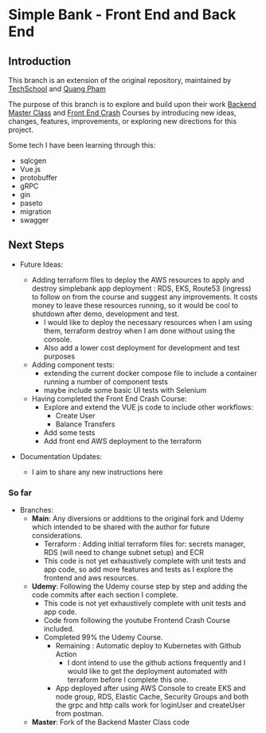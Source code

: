 # Simple Bank - Front End and Back End

## Introduction

This branch is an extension of the original repository, maintained by [TechSchool](https://github.com/techschool) and [Quang Pham](https://github.com/phamlequang)

The purpose of this branch is to explore and build upon their work [Backend Master Class](https://github.com/techschool/simplebank) and [Front End Crash](https://www.youtube.com/playlist?list=PLy_6D98if3UI3rsFRTHM1LMtVprYMp-GT) Courses by introducing new ideas, changes, features, improvements, or exploring new directions for this project.

Some tech I have been learning through this:
- sqlcgen
- Vue.js
- protobuffer
- gRPC
- gin
- paseto
- migration
- swagger

## Next Steps

- Future Ideas:
    - Adding terraform files to deploy the AWS resources to apply and destroy simplebank app deployment : RDS, EKS, Route53 (ingress) to follow on from the course and suggest any improvements.  It costs money to leave these resources running, so it would be cool to shutdown after demo, development and test.
        - I would like to deploy the necessary resources when I am using them, terraform destroy when I am done without using the console.
        - Also add a lower cost deployment for development and test purposes
    - Adding component tests: 
        - extending the current docker compose file to include a container running a number of component tests
        - maybe include some basic UI tests with Selenium
    - Having completed the Front End Crash Course:
        - Explore and extend the VUE js code to include other workflows:
            - Create User
            - Balance Transfers
        - Add some tests
        - Add front end AWS deployment to the terraform

- Documentation Updates:
    - I aim to share any new instructions here

### So far

- Branches:
    - **Main**: Any diversions or additions to the original fork and Udemy which intended to be shared with the author for future considerations.
        - Terraform : Adding initial terraform files for: secrets manager, RDS (will need to change subnet setup) and ECR
        - This code is not yet exhaustively complete with unit tests and app code, so add more features and tests as I explore the frontend and aws resources.
    - **Udemy**: Following the Udemy course step by step and adding the code commits after each section I complete.  
        - This code is not yet exhaustively complete with unit tests and app code.
        - Code from following the youtube Frontend Crash Course included.
        - Completed 99% the Udemy Course.
            - Remaining : Automatic deploy to Kubernetes with Github Action
                - I dont intend to use the github actions frequently and I would like to get the deployment automated with terraform before I complete this one.
            - App deployed after using AWS Console to create EKS and node group, RDS, Elastic Cache, Security Groups and both the grpc and http calls work for loginUser and createUser from postman.
    - **Master**: Fork of the Backend Master Class code

